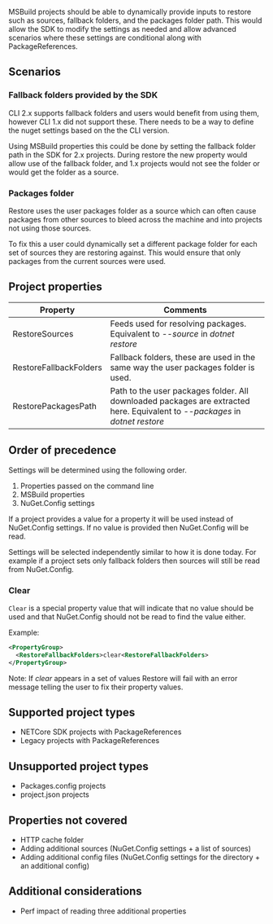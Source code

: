 MSBuild projects should be able to dynamically provide inputs to restore such as sources, fallback folders, and the packages folder path. This would allow the SDK to modify the settings as needed and allow advanced scenarios where these settings are conditional along with PackageReferences.

## Scenarios

### Fallback folders provided by the SDK

CLI 2.x supports fallback folders and users would benefit from using them, however CLI 1.x did not support these. There needs to be a way to define the nuget settings based on the the CLI version.

Using MSBuild properties this could be done by setting the fallback folder path in the SDK for 2.x projects. During restore the new property would allow use of the fallback folder, and 1.x projects would not see the folder or would get the folder as a source.

### Packages folder

Restore uses the user packages folder as a source which can often cause packages from other sources to bleed across the machine and into projects not using those sources.

To fix this a user could dynamically set a different package folder for each set of sources they are restoring against. This would ensure that only packages from the current sources were used.

## Project properties

| Property | Comments |
| -------- | -------- |
| RestoreSources | Feeds used for resolving packages. Equivalent to *--source* in *dotnet restore* |
| RestoreFallbackFolders | Fallback folders, these are used in the same way the user packages folder is used. |
| RestorePackagesPath | Path to the user packages folder. All downloaded packages are extracted here. Equivalent to *--packages* in *dotnet restore* |

## Order of precedence

Settings will be determined using the following order.

1. Properties passed on the command line
1. MSBuild properties
1. NuGet.Config settings

If a project provides a value for a property it will be used instead of NuGet.Config settings. If no value is provided then NuGet.Config will be read.

Settings will be selected independently similar to how it is done today. For example if a project sets only fallback folders then sources will still be read from NuGet.Config.

### Clear
``Clear`` is a special property value that will indicate that no value should be used and that NuGet.Config should not be read to find the value either.

Example:
```xml
<PropertyGroup>
  <RestoreFallbackFolders>clear<RestoreFallbackFolders>
</PropertyGroup>
```

Note: If *clear* appears in a set of values Restore will fail with an error message telling the user to fix their property values.

## Supported project types
* NETCore SDK projects with PackageReferences
* Legacy projects with PackageReferences

## Unsupported project types
* Packages.config projects
* project.json projects

## Properties not covered

* HTTP cache folder
* Adding additional sources (NuGet.Config settings + a list of sources)
* Adding additional config files (NuGet.Config settings for the directory + an additional config)

## Additional considerations
* Perf impact of reading three additional properties

